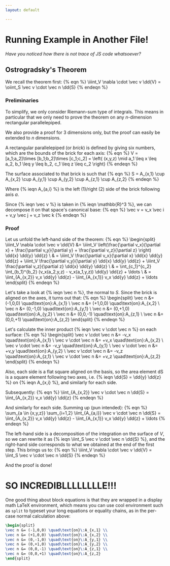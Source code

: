 ```yaml
---
layout: default

---
```


# Running Example in Another File!

*Have you noticed how there is not trace of JS code whatsoever?*

## Ostrogradsky's Theorem

We recall the theorem first:
{% eqn %}
\iiint_V \nabla \cdot \vec v \dd{V} = \oiint_S \vec v \cdot \vec n \dd{S}
{% endeqn %}

### Preliminaries

To simplify, we only consider Riemann-sum type of integrals. This means in
particular that we only need to prove the theorem on any *n*-dimension
rectangular parallelepiped.

We also provide a proof for 3 dimensions only, but the proof can easily be
extended to *n* dimensions.

A rectangular parallelepiped (or *brick*) is defined by giving six numbers,
which are the bounds of the brick for each axis:
{% eqn %}
V = [a_1;a_2]\times [b_1;b_2]\times [c_1;c_2] = \left\{ (x,y,z) \mid a_1 \leq x \leq a_2, b_1 \leq y \leq b_2, c_1 \leq z \leq c_2 \right\}
{% endeqn %}

The surface associated to that brick is such that
{% eqn %}
S = A_{x,1} \cup A_{x,2} \cup A_{y,1} \cup A_{y,2} \cup A_{z,1} \cup A_{z,2}
{% endeqn %}

Where {% ieqn A_{a,i} %} is the left (1)/right (2) side of the brick following 
axis *a*.

Since {% ieqn \vec v %} is taken in {% ieqn \mathbb{R}^3 %}, we can decompose it 
on that space's canonical base:
{% eqn %}
\vec v = v_x \vec i + v_y \vec j + v_z \vec k
{% endeqn %}


### Proof

Let us unfold the left-hand side of the theorem:
{% eqn %}
\begin{split}
\iiint_V \nabla \cdot \vec v \dd{V} &= \iiint_V \left(\frac{\partial v_x}{\partial x} + \frac{\partial v_y}{\partial y} + \frac{\partial v_z}{\partial z} \right) \dd{x} \dd{y} \dd{z} \\
& = \iiint_V \frac{\partial v_x}{\partial x} \dd{x} \dd{y} \dd{z} + \iiint_V \frac{\partial v_y}{\partial y} \dd{x} \dd{y} \dd{z} + \iiint_V \frac{\partial v_z}{\partial z} \dd{x} \dd{y} \dd{z} \\
& = \int_{c_1}^{c_2} \int_{b_1}^{b_2} (v_x(a_2,y,z) - v_x(a_1,y,z)) \dd{y} \dd{z} + \ldots \\
& = \iint_{A_{x,2}} v_x \dd{y} \dd{z} - \iint_{A_{x,1}} v_x \dd{y} \dd{z} + \ldots
\end{split}
{% endeqn %}

Let's take a look at {% ieqn \vec n %}, the normal to *S*. Since the brick is
aligned on the axes, it turns out that:
{% eqn %}
\begin{split}
\vec n &= (-1,0,0) \quad\text{on}\:A_{x,1} \\
\vec n &= (+1,0,0) \quad\text{on}\:A_{x,2} \\
\vec n &= (0,-1,0) \quad\text{on}\:A_{y,1} \\
\vec n &= (0,+1,0) \quad\text{on}\:A_{y,2} \\
\vec n &= (0,0,-1) \quad\text{on}\:A_{z,1} \\
\vec n &= (0,0,+1) \quad\text{on}\:A_{z,2} 
\end{split}
{% endeqn %}

Let's calculate the inner product {% ieqn \vec v \cdot \vec n %} on each
surface:
{% eqn %}
\begin{split}
\vec v \cdot \vec n &= -v_x \quad\text{on}\:A_{x,1} \\
\vec v \cdot \vec n &= +v_x \quad\text{on}\:A_{x,2} \\
\vec v \cdot \vec n &= -v_y \quad\text{on}\:A_{y,1} \\
\vec v \cdot \vec n &= +v_y \quad\text{on}\:A_{y,2} \\
\vec v \cdot \vec n &= -v_z \quad\text{on}\:A_{z,1} \\
\vec v \cdot \vec n &= +v_z \quad\text{on}\:A_{z,2} 
\end{split}
{% endeqn %}

Also, each side is a flat square aligned on the basis, so the area element dS is
a square element following two axes,
i.e. {% ieqn \dd{S} = \dd{y} \dd{z} %} on {% ieqn A_{x,i} %}, and similarly for
each side.

Subsequently:
{% eqn %}
\iint_{A_{x,2}} \vec v \cdot \vec n \dd{S} = \iint_{A_{x,2}} v_x \dd{y} \dd{z}
{% endeqn %}

And similarly for each side. Summing up (pun intended):
{% eqn %}
\sum_{a \in \{x,y,z\}} \sum_{i=1,2} \iint_{A_{a,i}} \vec v \cdot \vec n \dd{S} = \iint_{A_{x,2}} v_x \dd{y} \dd{z} - \iint_{A_{x,1}} v_x \dd{y} \dd{z} + \ldots
{% endeqn %}

The left-hand side is a decomposition of the integration on the surface of *V*,
so we can rewrite it as {% ieqn \iint_S \vec v \cdot \vec n \dd{S} %}, and the
right-hand side corresponds to what we obtained at the end of the first step.
This brings us to:
{% eqn %}
\iiint_V \nabla \cdot \vec v \dd{V} = \iint_S \vec v \cdot \vec n \dd{S}
{% endeqn %}

And the proof is done!


# SO INCREDIBLLLLLLLLE!!!

One good thing about block equations is that they are wrapped in a display math
LaTeX environment, which means you can use cool environment such as `split` to
typeset your long equations or equality chains, as in the per-case normal
calculation above:
```latex
\begin{split}
\vec n &= (-1,0,0) \quad\text{on}\:A_{x,1} \\
\vec n &= (+1,0,0) \quad\text{on}\:A_{x,2} \\
\vec n &= (0,-1,0) \quad\text{on}\:A_{y,1} \\
\vec n &= (0,+1,0) \quad\text{on}\:A_{y,2} \\
\vec n &= (0,0,-1) \quad\text{on}\:A_{z,1} \\
\vec n &= (0,0,+1) \quad\text{on}\:A_{z,2} 
\end{split}
```








